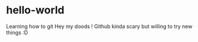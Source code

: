 # hello-world
Learning how to git
Hey my doods ! Github kinda scary but willing to try new things :D 
